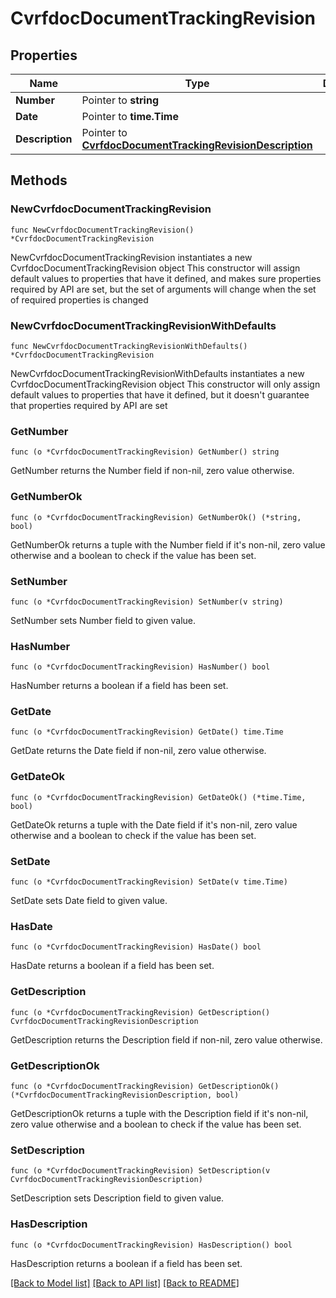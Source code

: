 # CvrfdocDocumentTrackingRevision

## Properties

Name | Type | Description | Notes
------------ | ------------- | ------------- | -------------
**Number** | Pointer to **string** |  | [optional] 
**Date** | Pointer to **time.Time** |  | [optional] 
**Description** | Pointer to [**CvrfdocDocumentTrackingRevisionDescription**](CvrfdocDocumentTrackingRevisionDescription.md) |  | [optional] 

## Methods

### NewCvrfdocDocumentTrackingRevision

`func NewCvrfdocDocumentTrackingRevision() *CvrfdocDocumentTrackingRevision`

NewCvrfdocDocumentTrackingRevision instantiates a new CvrfdocDocumentTrackingRevision object
This constructor will assign default values to properties that have it defined,
and makes sure properties required by API are set, but the set of arguments
will change when the set of required properties is changed

### NewCvrfdocDocumentTrackingRevisionWithDefaults

`func NewCvrfdocDocumentTrackingRevisionWithDefaults() *CvrfdocDocumentTrackingRevision`

NewCvrfdocDocumentTrackingRevisionWithDefaults instantiates a new CvrfdocDocumentTrackingRevision object
This constructor will only assign default values to properties that have it defined,
but it doesn't guarantee that properties required by API are set

### GetNumber

`func (o *CvrfdocDocumentTrackingRevision) GetNumber() string`

GetNumber returns the Number field if non-nil, zero value otherwise.

### GetNumberOk

`func (o *CvrfdocDocumentTrackingRevision) GetNumberOk() (*string, bool)`

GetNumberOk returns a tuple with the Number field if it's non-nil, zero value otherwise
and a boolean to check if the value has been set.

### SetNumber

`func (o *CvrfdocDocumentTrackingRevision) SetNumber(v string)`

SetNumber sets Number field to given value.

### HasNumber

`func (o *CvrfdocDocumentTrackingRevision) HasNumber() bool`

HasNumber returns a boolean if a field has been set.

### GetDate

`func (o *CvrfdocDocumentTrackingRevision) GetDate() time.Time`

GetDate returns the Date field if non-nil, zero value otherwise.

### GetDateOk

`func (o *CvrfdocDocumentTrackingRevision) GetDateOk() (*time.Time, bool)`

GetDateOk returns a tuple with the Date field if it's non-nil, zero value otherwise
and a boolean to check if the value has been set.

### SetDate

`func (o *CvrfdocDocumentTrackingRevision) SetDate(v time.Time)`

SetDate sets Date field to given value.

### HasDate

`func (o *CvrfdocDocumentTrackingRevision) HasDate() bool`

HasDate returns a boolean if a field has been set.

### GetDescription

`func (o *CvrfdocDocumentTrackingRevision) GetDescription() CvrfdocDocumentTrackingRevisionDescription`

GetDescription returns the Description field if non-nil, zero value otherwise.

### GetDescriptionOk

`func (o *CvrfdocDocumentTrackingRevision) GetDescriptionOk() (*CvrfdocDocumentTrackingRevisionDescription, bool)`

GetDescriptionOk returns a tuple with the Description field if it's non-nil, zero value otherwise
and a boolean to check if the value has been set.

### SetDescription

`func (o *CvrfdocDocumentTrackingRevision) SetDescription(v CvrfdocDocumentTrackingRevisionDescription)`

SetDescription sets Description field to given value.

### HasDescription

`func (o *CvrfdocDocumentTrackingRevision) HasDescription() bool`

HasDescription returns a boolean if a field has been set.


[[Back to Model list]](../README.md#documentation-for-models) [[Back to API list]](../README.md#documentation-for-api-endpoints) [[Back to README]](../README.md)


